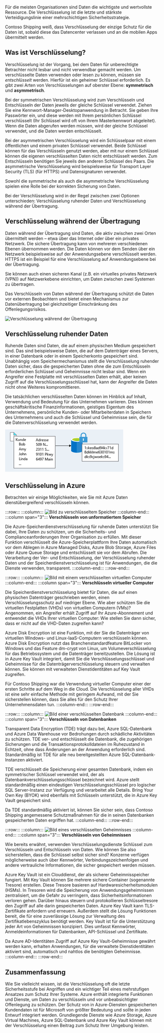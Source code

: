 Für die meisten Organisationen sind Daten die wichtigste und wertvollste Ressource. Die Verschlüsselung ist die letzte und stärkste Verteidigungslinie einer mehrschichtigen Sicherheitsstrategie. 

Contoso Shipping weiß, dass Verschlüsselung der einzige Schutz für die Daten ist, sobald diese das Datencenter verlassen und an die mobilen Apps übermittelt werden.

## <a name="what-is-encryption"></a>Was ist Verschlüsselung?

Verschlüsselung ist der Vorgang, bei dem Daten für unberechtigte Betrachter nicht lesbar und nicht verwendbar gemacht werden. Um verschlüsselte Daten verwenden oder lesen zu können, müssen sie *entschlüsselt* werden. Hierfür ist ein geheimer Schlüssel erforderlich. Es gibt zwei Arten von Verschlüsselungen auf oberster Ebene: **symmetrisch** und **asymmetrisch**.

Bei der symmetrischen Verschlüsselung wird zum Verschlüsseln und Entschlüsseln der Daten jeweils der gleiche Schlüssel verwendet. Ziehen Sie eine Kennwort-Manager-Desktopanwendung in Betracht. Sie geben Ihre Passwörter ein, und diese werden mit Ihrem persönlichen Schlüssel verschlüsselt (Ihr Schlüssel wird oft von Ihrem Masterkennwort abgeleitet). Wenn die Daten abgerufen werden müssen, wird der gleiche Schlüssel verwendet, und die Daten werden entschlüsselt.

Bei der asymmetrischen Verschlüsselung wird ein Schlüsselpaar mit einem öffentlichen und einem privaten Schlüssel verwendet. Beide Schlüssel können für das Verschlüsseln genutzt werden, aber mit nur einem Schlüssel können die eigenen verschlüsselten Daten nicht entschlüsselt werden. Zum Entschlüsseln benötigen Sie jeweils den anderen Schlüssel des Paars. Die asymmetrische Verschlüsselung wird beispielsweise für Transport Layer Security (TLS) (für HTTPS) und Datensignaturen verwendet.

Sowohl die symmetrische als auch die asymmetrische Verschlüsselung spielen eine Rolle bei der korrekten Sicherung von Daten. 

Bei der Verschlüsselung wird in der Regel zwischen zwei Optionen unterschieden: Verschlüsselung ruhender Daten und Verschlüsselung während der Übertragung.

## <a name="encryption-in-transit"></a>Verschlüsselung während der Übertragung

Daten während der Übertragung sind Daten, die aktiv zwischen zwei Orten übermittelt werden – etwa über das Internet oder über ein privates Netzwerk. Die sichere Übertragung kann von mehreren verschiedenen Ebenen übernommen werden. Die Daten können vor dem Senden über ein Netzwerk beispielsweise auf der Anwendungsebene verschlüsselt werden. HTTPS ist ein Beispiel für eine Verschlüsselung auf Anwendungsebene bei der Übertragung. 

Sie können auch einen sicheren Kanal (z.B. ein virtuelles privates Netzwerk (VPN)) auf Netzwerkebene einrichten, um Daten zwischen zwei Systemen zu übertragen. 

Das Verschlüsseln von Daten während der Übertragung schützt die Daten vor externen Beobachtern und bietet einen Mechanismus zur Datenübertragung bei gleichzeitiger Einschränkung des Offenlegungsrisikos. 

![Verschlüsselung während der Übertragung](../media/encryption-in-transit.png)


## <a name="encryption-at-rest"></a>Verschlüsselung ruhender Daten

Ruhende Daten sind Daten, die auf einem physischen Medium gespeichert sind. Das sind beispielsweise Daten, die auf dem Datenträger eines Servers, in einer Datenbank oder in einem Speicherkonto gespeichert sind. Unabhängig vom Speichermechanismus stellt die Verschlüsselung ruhender Daten sicher, dass die gespeicherten Daten ohne die zum Entschlüsseln erforderlichen Schlüssel und Geheimnisse nicht lesbar sind. Wenn ein Angreifer eine Festplatte mit verschlüsselten Daten erhält, aber keinen Zugriff auf die Verschlüsselungsschlüssel hat, kann der Angreifer die Daten nicht ohne Weiteres kompromittieren.

Die tatsächlichen verschlüsselten Daten können im Hinblick auf Inhalt, Verwendung und Bedeutung für das Unternehmen variieren. Dies können geschäftskritische Finanzinformationen, geistiges Eigentum des Unternehmens, persönliche Kunden- oder Mitarbeiterdaten in Speichern des Unternehmens und auch die Schlüssel und Geheimnisse sein, die für die Datenverschlüsselung verwendet werden.

![Verschlüsselung ruhender Daten](../media/encryption-at-rest.png)

## <a name="encryption-on-azure"></a>Verschlüsselung in Azure

Betrachten wir einige Möglichkeiten, wie Sie mit Azure Daten dienstübergreifend verschlüsseln können.

:::row:::
  :::column:::
    ![Bild zu verschlüsseltem Speicher](../media/4-encrypt-raw-storage.png)
  :::column-end:::
    :::column span="3"::: **Verschlüsseln von unformatiertem Speicher**

Die Azure-Speicherdienstverschlüsselung für ruhende Daten unterstützt Sie dabei, Ihre Daten zu schützen, um die Sicherheits- und Complianceanforderungen Ihrer Organisation zu erfüllen. Mit dieser Funktion verschlüsselt die Azure-Speicherplattform Ihre Daten automatisch vor dem Ablegen in Azure Managed Disks, Azure Blob Storage, Azure Files oder Azure Queue Storage und entschlüsselt sie vor dem Abrufen. Die Verarbeitung der Ver- und Entschlüsselung, der Verschlüsselung ruhender Daten und der Speicherdienstverschlüsselung ist für Anwendungen, die die Dienste verwenden, transparent.
  :::column-end:::
:::row-end:::

:::row:::
  :::column:::
    ![Bild mit einem verschlüsselten virtuellen Computer](../media/4-encrypt-virtual-machines.png)
  :::column-end:::
    :::column span="3"::: **Verschlüsseln virtueller Computer**

Die Speicherdienstverschlüsselung bietet für Daten, die auf einen physischen Datenträger geschrieben werden, einen Verschlüsselungsschutz auf niedriger Ebene. Wie aber schützen Sie die virtuellen Festplatten (VHDs) von virtuellen Computern (VMs)? Angenommen, ein Angreifer erhält Zugriff auf Ihr Azure-Abonnement und entwendet die VHDs Ihrer virtuellen Computer: Wie stellen Sie dann sicher, dass er nicht auf die VHD-Daten zugreifen kann?

Azure Disk Encryption ist eine Funktion, mit der Sie die Datenträger von virtuellen Windows- und Linux-IaaS-Computern verschlüsseln können. Azure Disk Encryption nutzt das Branchenstandardfeature BitLocker von Windows und das Feature dm-crypt von Linux, um Volumeverschlüsselung für das Betriebssystem und die Datenträger bereitzustellen. Die Lösung ist in Azure Key Vault integriert, damit Sie die Verschlüsselungsschlüssel und Geheimnisse für die Datenträgerverschlüsselung steuern und verwalten können. Sie können mit verwalteten Dienstidentitäten auf Key Vault zugreifen.

Für Contoso Shipping war die Verwendung virtueller Computer einer der ersten Schritte auf dem Weg in die Cloud. Die Verschlüsselung aller VHDs ist eine sehr einfache Methode mit geringem Aufwand, mit der Sie sicherstellen können, dass Sie alles für den Schutz Ihrer Unternehmensdaten tun.
  :::column-end:::
:::row-end:::

:::row:::
  :::column:::
    ![Bild einer verschlüsselten Datenbank](../media/4-encrypt-databases.png)
  :::column-end:::
    :::column span="3"::: **Verschlüsseln von Datenbanken**

Transparent Data Encryption (TDE) trägt dazu bei, Azure SQL-Datenbank und Azure Data Warehouse vor Bedrohungen durch schädliche Aktivitäten zu schützen. TDE ver- und entschlüsselt die Datenbank, die zugehörigen Sicherungen und die Transaktionsprotokolldateien im Ruhezustand in Echtzeit, ohne dass Änderungen an der Anwendung erforderlich sind. Standardmäßig ist TDE für alle neu bereitgestellten Azure SQL-Datenbank-Instanzen aktiviert.

TDE verschlüsselt die Speicherung einer gesamten Datenbank, indem ein symmetrischer Schlüssel verwendet wird, der als Datenbankverschlüsselungsschlüssel bezeichnet wird. Azure stellt standardmäßig einen eindeutigen Verschlüsselungsschlüssel pro logischer SQL Server-Instanz zur Verfügung und verarbeitet alle Details. Bring Your Own Key (BYOK) wird ebenfalls mit Schlüsseln unterstützt, die in Azure Key Vault gespeichert sind.

Da TDE standardmäßig aktiviert ist, können Sie sicher sein, dass Contoso Shipping angemessene Schutzmaßnahmen für die in seinen Datenbanken gespeicherten Daten ergriffen hat.
  :::column-end:::
:::row-end:::

:::row:::
  :::column:::
    ![Bild eines verschlüsselten Geheimnisses](../media/4-encrypt-secrets.png)
  :::column-end:::
    :::column span="3"::: **Verschlüsseln von Geheimnissen**

Wie bereits erwähnt, verwenden Verschlüsselungsdienste Schlüssel zum Verschlüsseln und Entschlüsseln von Daten. Wie können Sie also sicherstellen, dass die Schlüssel selbst sicher sind? Konzerne verfügen möglicherweise auch über Kennwörter, Verbindungszeichenfolgen und andere vertrauliche Informationen, die sicher gespeichert werden müssen.

Azure Key Vault ist ein Clouddienst, der als sicherer Geheimnisspeicher fungiert. Mit Key Vault können Sie mehrere sichere Container (sogenannte Tresore) erstellen. Diese Tresore basieren auf Hardwaresicherheitsmodulen (HSMs). In Tresoren wird die Speicherung von Anwendungsgeheimnissen zentralisiert, um die Gefahr zu verringern, dass Sicherheitsinformationen verloren gehen. Darüber hinaus steuern und protokollieren Schlüsseltresore den Zugriff auf alle darin gespeicherten Daten. Azure Key Vault kann TLS-Zertifikate anfordern und erneuern. Außerdem stellt die Lösung Funktionen bereit, die für eine zuverlässige Lösung zur Verwaltung des Zertifikatlebenszyklus benötigt werden. Key Vault ist für die Unterstützung jeder Art von Geheimnissen konzipiert. Dies umfasst Kennwörter, Anmeldeinformationen für Datenbanken, API-Schlüssel und Zertifikate.

Da Azure AD-Identitäten Zugriff auf Azure Key Vault-Geheimnisse gewährt werden kann, erhalten Anwendungen, für die verwaltete Dienstidentitäten aktiviert sind, automatisch und nahtlos die benötigten Geheimnisse.
  :::column-end:::
:::row-end:::

## <a name="summary"></a>Zusammenfassung

Wie Sie vielleicht wissen, ist die Verschlüsselung oft die letzte Sicherheitsstufe bei Angriffen und ein wichtiger Teil eines mehrstufigen Ansatzes zum Schutz Ihrer Systeme. Azure enthält integrierte Funktionen und Dienste, um Daten zu verschlüsseln und vor unbeabsichtigter Offenlegung zu schützen. Der Schutz von in Azure-Diensten gespeicherten Kundendaten ist für Microsoft von größter Bedeutung und sollte in jeden Entwurf integriert werden. Grundlegende Dienste wie Azure Storage, Azure Virtual Machines, Azure SQL-Datenbank und Azure Key Vault können mit der Verschlüsselung einen Beitrag zum Schutz Ihrer Umgebung leisten.